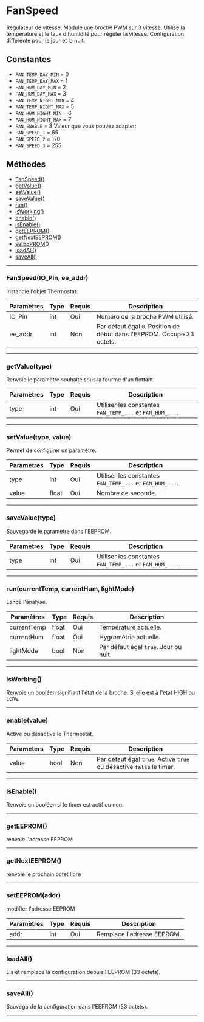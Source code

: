 # FanSpeed
Régulateur de vitesse. Module une broche PWM sur 3 vitesse.
Utilise la température et le taux d'humidité pour réguler la vitesse.
Configuration différente pour le jour et la nuit.

## Constantes
 * `FAN_TEMP_DAY_MIN` = 0
 * `FAN_TEMP_DAY_MAX` = 1
 * `FAN_HUM_DAY_MIN` = 2
 * `FAN_HUM_DAY_MAX` = 3
 * `FAN_TEMP_NIGHT_MIN` = 4
 * `FAN_TEMP_NIGHT_MAX`  = 5
 * `FAN_HUM_NIGHT_MIN` = 6
 * `FAN_HUM_NIGHT_MAX` = 7
 * `FAN_ENABLE` = 8
Valeur que vous pouvez adapter:
 * `FAN_SPEED_1`  = 85
 * `FAN_SPEED_2` = 170
 * `FAN_SPEED_3`  = 255


## Méthodes
* [FanSpeed()](#fanspeedio_pin-ee_addr)
* [getValue()](#getvaluetype)
* [setValue()](#setvaluetype-value)
* [saveValue()](#savevaluetype)
* [run()](#runcurrenttemp-currenthum-lightmode)
* [isWorking()](#isworking)
* [enable()](#enablevalue)
* [isEnable()](#isenable)
* [getEEPROM()](#geteeprom)
* [getNextEEPROM()](#getnexteeprom)
* [setEEPROM()](#seteepromaddr)
* [loadAll()](#loadall)
* [saveAll()](#saveall)

-------------

### FanSpeed(IO_Pin, ee_addr)
Instancie l'objet Thermostat.

Paramètres	  | Type | Requis | Description
------------- | ---- | ------ | -----------
IO_Pin		  | int  | Oui	  | Numéro de la broche PWM utilisé.
ee_addr	      | int  | Non	  | Par défaut égal `0`. Position de début dans l'EEPROM. Occupe 33 octets.


-------------

### getValue(type)
Renvoie le paramètre souhaité sous la fourme d'un flottant.

Paramètres | Type  | Requis | Description
---------- | ----- | ------ | -----------
type	   | int   | Oui	| Utiliser les constantes `FAN_TEMP_...` et `FAN_HUM_...`.


-------------

### setValue(type, value)
Permet de configurer un paramètre.

Parametres | Type  | Requis | Description
---------- | ----- | ------ | -----------
type	   | int   | Oui	| Utiliser les constantes `FAN_TEMP_...` et `FAN_HUM_...`.
value  	   | float | Oui	| Nombre de seconde.


-------------

### saveValue(type)
Sauvegarde le paramètre dans l'EEPROM.

Paramètres | Type | Requis | Description
---------- | ---- | ------ | -----------
type	   | int  | Oui	   | Utiliser les constantes `FAN_TEMP_...` et `FAN_HUM_...`.


-------------

### run(currentTemp, currentHum, lightMode)
Lance l'analyse.

Paramètres	 | Type	 | Requis | Description
------------ | ----- | ------ | -----------
currentTemp	 | float | Oui	  | Température actuelle.
currentHum	 | float | Oui	  | Hygrométrie actuelle.
lightMode	 | bool	 | Non	  | Par défaut égal `true`. Jour ou nuit.


-------------

### isWorking()
Renvoie un booléen signifiant l'état de la broche. Si elle est à l'etat HIGH ou LOW.


-------------

### enable(value)
Active ou désactive le Thermostat.

Parameters	  | Type | Requis | Description
------------- | ---- | ------ | -----------
value		  | bool | Non	  | Par défaut égal `true`. Active `true` ou désactive `false` le timer.


-------------

### isEnable()
Renvoie un booléen si le timer est actif ou non.


-------------

### getEEPROM()
renvoie l'adresse EEPROM


-------------

### getNextEEPROM()
renvoie le prochain octet libre


-------------

### setEEPROM(addr)
modifier l'adresse EEPROM

Paramètres	  | Type | Requis | Description
------------- | ---- | ------ | -----------
addr		  | int  | Oui	  | Remplace l'adresse EEPROM.


-------------

### loadAll()
Lis et remplace la configuration depuis l'EEPROM (33 octets).

-------------

### saveAll()
Sauvegarde la configuration dans l'EEPROM (33 octets).


-------------
